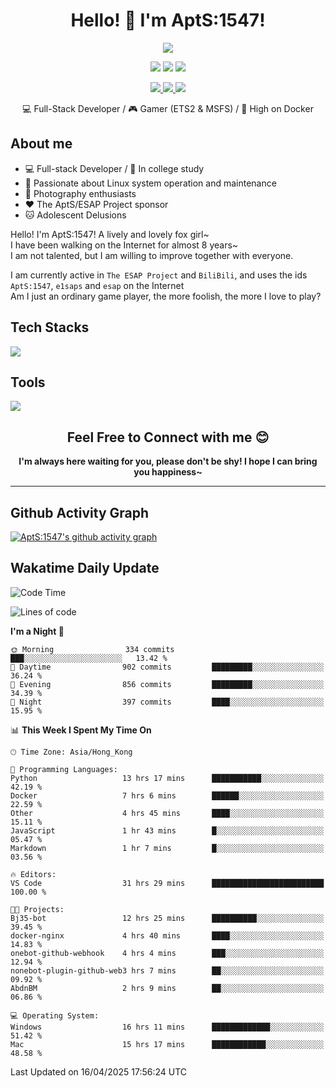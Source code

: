 <div align="center">
  <h1>Hello! 👋 I'm AptS:1547!</h1>
</div>

<div align="center">

  <p>
    <a href="https://github.com/AptS-1547">
      <img src="https://github-readme-stats.vercel.app/api?username=AptS-1547&show_icons=true&theme=transparent" />
    </a>
  </p>

  <p>
    <img src="https://komarev.com/ghpvc/?username=AptS-1547&color=blue&style=flat-square" />
    <img src="https://img.shields.io/github/followers/AptS-1547?style=flat-square" />
    <img src="https://img.shields.io/github/stars/AptS-1547?style=flat-square" />
  </p>

  <p>
  <a href="https://www.esaps.net/">
    <img src="https://img.shields.io/badge/website-4493f8?style=for-the-badge&logo=About.me&logoColor=white" />
  </a>
  <a href="https://wwwesaps.net/feed/">
    <img src="https://img.shields.io/badge/RSS-4493f8?style=for-the-badge&logo=rss&logoColor=white" />
  </a>
  <a href="mailto:apts-1547@esaps.net">
    <img src="https://img.shields.io/badge/Email-4493f8?style=for-the-badge&logo=gmail&logoColor=white" />
  </a>
 </p>

 💻 Full-Stack Developer / 🎮 Gamer (ETS2 & MSFS) / 🐋 High on Docker

</div>

## About me

- 💻 Full-stack Developer / 🏫 In college study
- 📶 Passionate about Linux system operation and maintenance
- 📸 Photography enthusiasts
- ❤ The AptS/ESAP Project sponsor
- 🐱 Adolescent Delusions

Hello! I'm AptS:1547! A lively and lovely fox girl~  
I have been walking on the Internet for almost 8 years~  
I am not talented, but I am willing to improve together with everyone.  

I am currently active in `The ESAP Project` and `BiliBili`, and uses the ids `AptS:1547`, `e1saps` and `esap` on the Internet  
Am I just an ordinary game player, the more foolish, the more I love to play?  

## Tech Stacks
<a href="https://skillicons.dev">
  <img src="https://skillicons.dev/icons?i=py,arduino,php,html,css,javascript,typescript,bash,java,kotlin,vue,go,nodejs,cpp,rust,tailwind" />
</a>
   
## Tools

<a href="https://skillicons.dev">
  <img src="https://skillicons.dev/icons?i=ae,pr,ps,au,blender,visualstudio,vscode,androidstudio,idea,anaconda,gradle,maven,npm,vite,yarn,cloudflare,docker,git,github,githubactions,jenkins,nginx,workers,wordpress,sentry,grafana,prometheus,postgres,mysql,mongodb,redis" />
</a>

<div align="center">
  <h2>Feel Free to Connect with me 😊</h2>
</div>

<div align="center">
  <strong>I'm always here waiting for you, please don't be shy! I hope I can bring you happiness~</strong>
</div>

----------------------

## Github Activity Graph

[![AptS:1547's github activity graph](https://github-readme-activity-graph.vercel.app/graph?username=AptS-1547&theme=react-dark)](https://github.com/AptS-1547)

## Wakatime Daily Update

<!--START_SECTION:waka-->
![Code Time](http://img.shields.io/badge/Code%20Time-417%20hrs%2031%20mins-blue)

![Lines of code](https://img.shields.io/badge/From%20Hello%20World%20I%27ve%20Written-506.9%20thousand%20lines%20of%20code-blue)

**I'm a Night 🦉** 

```text
🌞 Morning                334 commits         ███░░░░░░░░░░░░░░░░░░░░░░   13.42 % 
🌆 Daytime                902 commits         █████████░░░░░░░░░░░░░░░░   36.24 % 
🌃 Evening                856 commits         █████████░░░░░░░░░░░░░░░░   34.39 % 
🌙 Night                  397 commits         ████░░░░░░░░░░░░░░░░░░░░░   15.95 % 
```


📊 **This Week I Spent My Time On** 

```text
🕑︎ Time Zone: Asia/Hong_Kong

💬 Programming Languages: 
Python                   13 hrs 17 mins      ███████████░░░░░░░░░░░░░░   42.19 % 
Docker                   7 hrs 6 mins        ██████░░░░░░░░░░░░░░░░░░░   22.59 % 
Other                    4 hrs 45 mins       ████░░░░░░░░░░░░░░░░░░░░░   15.11 % 
JavaScript               1 hr 43 mins        █░░░░░░░░░░░░░░░░░░░░░░░░   05.47 % 
Markdown                 1 hr 7 mins         █░░░░░░░░░░░░░░░░░░░░░░░░   03.56 % 

🔥 Editors: 
VS Code                  31 hrs 29 mins      █████████████████████████   100.00 % 

🐱‍💻 Projects: 
Bj35-bot                 12 hrs 25 mins      ██████████░░░░░░░░░░░░░░░   39.45 % 
docker-nginx             4 hrs 40 mins       ████░░░░░░░░░░░░░░░░░░░░░   14.83 % 
onebot-github-webhook    4 hrs 4 mins        ███░░░░░░░░░░░░░░░░░░░░░░   12.94 % 
nonebot-plugin-github-web3 hrs 7 mins        ██░░░░░░░░░░░░░░░░░░░░░░░   09.92 % 
AbdnBM                   2 hrs 9 mins        ██░░░░░░░░░░░░░░░░░░░░░░░   06.86 % 

💻 Operating System: 
Windows                  16 hrs 11 mins      █████████████░░░░░░░░░░░░   51.42 % 
Mac                      15 hrs 17 mins      ████████████░░░░░░░░░░░░░   48.58 % 
```


 Last Updated on 16/04/2025 17:56:24 UTC
<!--END_SECTION:waka-->
